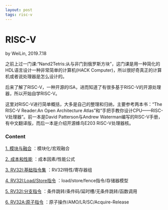 ```yaml
---
layout: post
tags: risc-v
---
```


# RISC-V
by WeiLin, 2019.7.18

之前上过一门课:“Nand2Tetris:从与非门到俄罗斯方块”，这门课是用一种简化的HDL语言设计一种非常简单的计算机(HACK Computer)，所以很好奇真正的计算机或者说处理器是怎么设计的。

后来了解了RISC-V，一种开源的ISA，进而知道了有很多基于RISC-V的开源处理器，所以开始自学RISC-V。

这里对RISC-V进行简单概括，大多是自己的整理和归纳，主要参考两本书：“The RISC-V Reader:An Open Architecture Atlas”和“手把手教你设计CPU——RISC-V处理器”。前一本是David Patterson与Andrew Waterman编写的RISC-V手册，有中文翻译版，而后一本是介绍开源蜂鸟E203 RISC-V处理器核。

### Content

[1. 模块与融合](./risc01.html)
：模块化/宏观融合

[2. 成本和性能](./risc02.html)
：成本因素/性能公式

[3. RV32I:基础指令集](./risc03.html)
：RV32I特性/寄存器组

[4. RV32I:Load/Store指令](./risc04.html)
：load/store/fence指令/存储器模型

[5. RV32I:分支指令](./risc05.html)
：条件跳转/条件码/延时槽/无条件跳转/函数调用

[6. RV32A:原子指令](./risc06.html)
：原子操作/AMO/LR/SC/Acquire-Release
